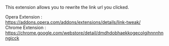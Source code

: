 This extension allows you to rewrite the link url you clicked.

Opera Extension : https://addons.opera.com/addons/extensions/details/link-tweak/ <br>
Chrome Extension : <a href='https://chrome.google.com/webstore/detail/dmdhdobhaekkogecolgjhnnnhnngicck'>https://chrome.google.com/webstore/detail/dmdhdobhaekkogecolgjhnnnhnngicck</a>